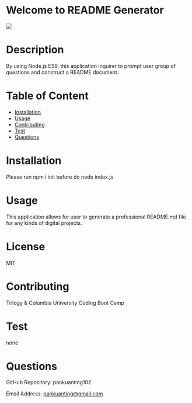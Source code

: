 
# Welcome to README Generator

<img src="https://img.shields.io/badge/license-MIT-green">


# Description

By using Node.js ES6,  this application inquirer to prompt user group of questions and construct a README document. 






# Table of Content
* [Installation](#installation)
* [Usage](#usage)
* [Contributing](#contributing)
* [Test](#test)
* [Questions](#questions)






# Installation

Please run npm i init before do node index.js






# Usage 

This application allows for user to generate a professional README.md file for any kinds of digital projects.






# License

MIT






# Contributing

Trilogy & Columbia University Coding Boot Camp






# Test

none






# Questions 

GitHub Repository: pankuanting102

Email Address: pankuanting@gmail.com

